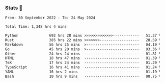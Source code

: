 ### Stats 👋
<!--START_SECTION:waka-->

```txt
From: 30 September 2022 - To: 24 May 2024

Total Time: 1,348 hrs 4 mins

Python              692 hrs 28 mins >>>>>>>>>>>>>------------   51.37 %
Rust                385 hrs 22 mins >>>>>>>------------------   28.59 %
Markdown            56 hrs 25 mins  >------------------------   04.19 %
Go                  45 hrs 20 mins  >------------------------   03.36 %
Other               24 hrs 24 mins  -------------------------   01.81 %
HTML                18 hrs 47 mins  -------------------------   01.39 %
TeX                 17 hrs 24 mins  -------------------------   01.29 %
TypeScript          16 hrs 41 mins  -------------------------   01.24 %
YAML                16 hrs 2 mins   -------------------------   01.19 %
Bash                10 hrs 9 mins   -------------------------   00.75 %
```

<!--END_SECTION:waka-->

<!--
**buhaytza2005/buhaytza2005** is a ✨ _special_ ✨ repository because its `README.md` (this file) appears on your GitHub profile.

Here are some ideas to get you started:

- 🔭 I’m currently working on ...
- 🌱 I’m currently learning ...
- 👯 I’m looking to collaborate on ...
- 🤔 I’m looking for help with ...
- 💬 Ask me about ...
- 📫 How to reach me: ...
- 😄 Pronouns: ...
- ⚡ Fun fact: ...
-->


